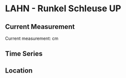# LAHN - Runkel Schleuse UP

## Current Measurement

Current measurement: <Value topic="rivers/pegel-online/LAHN/Runkel Schleuse UP/measurementValue"/> cm

## Time Series

<TimeSeries topic="rivers/pegel-online/LAHN/Runkel Schleuse UP/measurementValue" period="week" />

## Location

<WorldMap>
  <Marker lat="50.40527549766418" lon="8.15856975860576" labelTopic="rivers/pegel-online/LAHN/Runkel Schleuse UP" />
</WorldMap>

